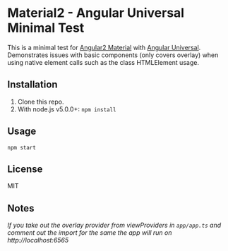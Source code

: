 # Material2 - Angular Universal Minimal Test

This is a minimal test for [Angular2 Material](https://github.com/angular/material2) with [Angular Universal](https://github.com/angular/universal). Demonstrates issues with basic components (only covers overlay) when using native element calls such as the class HTMLElement usage.

## Installation
1. Clone this repo.
2. With node.js v5.0.0+: `npm install`

## Usage
```
npm start
```
## License
MIT

## Notes
*If you take out the overlay provider from viewProviders in `app/app.ts` and comment out the import for the same the app will run on http://localhost:6565*
